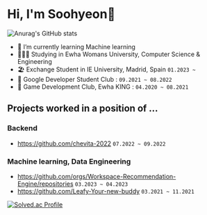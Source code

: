 # Hi, I'm Soohyeon👋
![Anurag's GitHub stats](https://github-readme-stats.vercel.app/api?username=SoohyeonB&show_icons=true&theme=vision-friendly-dark)

- 🌱 I’m currently learning Machine learning
- 🧑🏻‍💻 Studying in Ewha Womans University, Computer Science & Engineering
- 🏖  Exchange Student in IE University, Madrid, Spain `01.2023 ~`
- 🦥 Google Developer Student Club : `09.2021 ~ 08.2022`
- 👾 Game Development Club, Ewha KING :  `04.2020 ~ 08.2021`

## Projects worked in a position of ...
### Backend
- https://github.com/chevita-2022 `07.2022 ~ 09.2022`

### Machine learning, Data Engineering
- https://github.com/orgs/Workspace-Recommendation-Engine/repositories `03.2023 ~ 04.2023`
- https://github.com/Leafy-Your-new-buddy `03.2021 ~ 11.2021`




[![Solved.ac Profile](http://mazassumnida.wtf/api/v2/generate_badge?boj=colinee2cm)](https://solved.ac/colinee2cm/)





<!--
**SoohyeonB/SoohyeonB** is a ✨ _special_ ✨ repository because its `README.md` (this file) appears on your GitHub profile.

Here are some ideas to get you started:

- 🔭 I’m currently working on ...
- 🌱 I’m currently learning ...
- 👯 I’m looking to collaborate on ...
- 🤔 I’m looking for help with ...
- 💬 Ask me about ...
- 📫 How to reach me: ...
- 😄 Pronouns: ...
- ⚡ Fun fact: ...
-->
